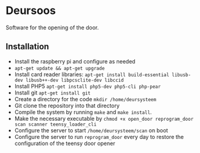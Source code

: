 # Deursoos

Software for the opening of the door.

## Installation
* Install the raspberry pi and configure as needed
* `apt-get update && apt-get upgrade`
* Install card reader libraries: `apt-get install build-essential libusb-dev libusb++-dev libpcsclite-dev libccid`
* Install PHP5 `apt-get install php5-dev php5-cli php-pear`
* Install git `apt-get install git`
* Create a directory for the code `mkdir /home/deursysteem`
* Git clone the repository into that directory
* Compile the system by running `make` and `make install`.
* Make the necessary executable by `chmod +x open_door reprogram_door scan scanner teensy_loader_cli`
* Configure the server to start `/home/deursysteem/scan` on boot
* Configure the server to run `reprogram_door` every day to restore the configuration of the teensy door opener
